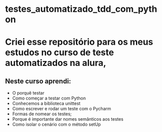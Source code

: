 # testes_automatizado_tdd_com_python
<h1>Criei esse repositório para os meus estudos no curso de teste automatizados na alura,</h1>

<h2>Neste curso aprendi:</h2>

- O porquê testar
- Como começar a testar com Python
- Conhecemos a biblioteca unittest
- Como escrever e rodar um teste com o Pycharm
- Formas de nomear os testes;
- Porque é importante dar nomes semânticos aos testes
- Como isolar o cenário com o método setUp
